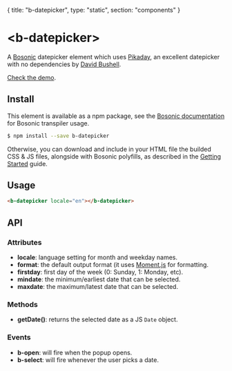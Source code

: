 {
	title: "b-datepicker", 
	type: "static", 
	section: "components"
}

# &lt;b-datepicker&gt;

A [Bosonic](http://bosonic.github.io) datepicker element which uses [Pikaday](https://github.com/dbushell/Pikaday), an excellent datepicker with no dependencies by [David Bushell](https://github.com/dbushell).

[Check the demo](http://bosonic.github.io/demos.html).

## Install

This element is available as a npm package, see the [Bosonic documentation](http://bosonic.github.io/documentation.html) for Bosonic transpiler usage.

```sh
$ npm install --save b-datepicker
```

Otherwise, you can download and include in your HTML file the builded CSS & JS files, alongside with Bosonic polyfills, as described in the [Getting Started](http://bosonic.github.io/getting-started.html) guide.

## Usage

```html
<b-datepicker locale="en"></b-datepicker>
```

## API

### Attributes
- __locale__: language setting for month and weekday names.
- __format__: the default output format (it uses [Moment.js](http://momentjs.com/) for formatting.
- __firstday__: first day of the week (0: Sunday, 1: Monday, etc).
- __mindate__: the minimum/earliest date that can be selected.
- __maxdate__: the maximum/latest date that can be selected.

### Methods
- __getDate()__: returns the selected date as a JS `Date` object.

### Events
- __b-open__: will fire when the popup opens.
- __b-select__: will fire whenever the user picks a date.

